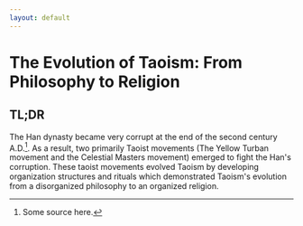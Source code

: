 ```yaml
---
layout: default
---
```

# The Evolution of Taoism: From Philosophy to Religion
## TL;DR
The Han dynasty became very corrupt at the end of the second century A.D.[^1]. As a result, two primarily Taoist movements (The Yellow Turban movement and the Celestial Masters movement) emerged to fight the Han's corruption. These taoist movements evolved Taoism by developing organization structures and rituals which demonstrated Taoism's evolution from a disorganized philosophy to an organized religion.

[^1]: Some source here.